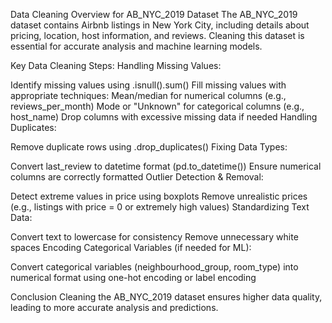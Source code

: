 Data Cleaning Overview for AB_NYC_2019 Dataset
The AB_NYC_2019 dataset contains Airbnb listings in New York City, including details about pricing, location, host information, and reviews. Cleaning this dataset is essential for accurate analysis and machine learning models.

Key Data Cleaning Steps:
Handling Missing Values:

Identify missing values using .isnull().sum()
Fill missing values with appropriate techniques:
Mean/median for numerical columns (e.g., reviews_per_month)
Mode or "Unknown" for categorical columns (e.g., host_name)
Drop columns with excessive missing data if needed
Handling Duplicates:

Remove duplicate rows using .drop_duplicates()
Fixing Data Types:

Convert last_review to datetime format (pd.to_datetime())
Ensure numerical columns are correctly formatted
Outlier Detection & Removal:

Detect extreme values in price using boxplots
Remove unrealistic prices (e.g., listings with price = 0 or extremely high values)
Standardizing Text Data:

Convert text to lowercase for consistency
Remove unnecessary white spaces
Encoding Categorical Variables (if needed for ML):

Convert categorical variables (neighbourhood_group, room_type) into numerical format using one-hot encoding or label encoding

Conclusion
Cleaning the AB_NYC_2019 dataset ensures higher data quality, leading to more accurate analysis and predictions.
